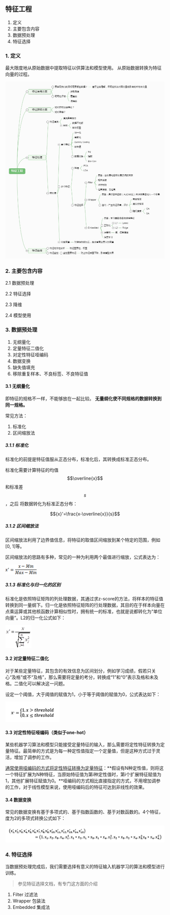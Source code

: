 ## 特征工程

1. 定义
2. 主要包含内容
3. 数据预处理
4. 特征选择

### 1. 定义

最大限度地从原始数据中提取特征以供算法和模型使用。 从原始数据转换为特征向量的过程。

![preview](特征工程.assets/20e4522e6104ad71fc543cc21f402b36_r.jpg)

### 2. 主要包含内容

2.1 数据预处理

2.2 特征选择

2.3 降维

2.4 模型使用

### 3. 数据预处理

1. 无纲量化
2. 定量特征二值化
3. 对定性特征哑编码
4. 数据变换
5. 缺失值填充
6. 移除重复样本、不良标签、不良特征值

#### 3.1 无纲量化

即特征的规格不一样，不能够放在一起比较。 **无量纲化使不同规格的数据转换到同一规格。** 

常见方法：

1. 标准化
2. 区间缩放法

##### 3.1.1 标准化

标准化的前提是特征值服从正态分布，标准化后，其转换成标准正态分布。

标准化需要计算特征的均值$$\overline{x}$$和标准差$$s$$，之后 将数据转化为标准正态分布：

$${x}'=\frac{x-\overline{x}}{s}$$

##### 3.1.2 区间缩放法

区间缩放法利用了边界值信息，将特征的取值区间缩放到某个特定的范围，例如[0, 1]等。 

区间缩放法的思路有多种，常见的一种为利用两个最值进行缩放，公式表达为： 

![img](特征工程.assets/clip_image002.png) 

##### 3.1.3 标准化与归一化的区别

标准化是依照特征矩阵的列处理数据，其通过求z-score的方法，将样本的特征值转换到同一量纲下。归一化是依照特征矩阵的行处理数据，其目的在于样本向量在点乘运算或其他核函数计算相似性时，拥有统一的标准，也就是说都转化为“单位向量”。L2的归一化公式如下：

![img](特征工程.assets/clip_image002-1534925637737.png) 

#### 3.2 对定量特征二值化

对于某些定量特征，其包含的有效信息为区间划分，例如学习成绩，假若只关心“及格”或不“及格”，那么需要将定量的考分，转换成“1”和“0”表示及格和未及格。二值化可以解决这一问题。 

 设定一个阈值，大于阈值的赋值为1，小于等于阈值的赋值为0，公式表达如下： 

![1534925735760](特征工程.assets/1534925735760.png)

#### 3.3 对定性特征哑编码（类似于one-hot）

某些机器学习算法和模型只能接受定量特征的输入，那么需要将定性特征转换为定量特征。最简单的方式是为每一种定性值指定一个定量值，但是这种方式过于灵活，增加了调参的工作。 

[通常使用哑编码的方式将定性特征转换为定量特征](https://link.zhihu.com/?target=http%3A//www.ats.ucla.edu/stat/mult_pkg/faq/general/dummy.htm)：**假设有N种定性值，则将这一个特征扩展为N种特征，当原始特征值为第i种定性值时，第i个扩展特征赋值为1，其他扩展特征赋值为0。**哑编码的方式相比直接指定的方式，不用增加调参的工作，对于线性模型来说，使用哑编码后的特征可达到非线性的效果。

 #### 3.4 数据变换

常见的数据变换有基于多项式的、基于指数函数的、基于对数函数的。4个特征，度为2的多项式转换公式如下： 

 ![1534926234538](特征工程.assets/1534926234538.png)

### 4. 特征选择

当数据预处理完成后，我们需要选择有意义的特征输入机器学习的算法和模型进行训练。

> 参见特征选择文档，有专门这方面的介绍

1. Filter 过滤法
2. Wrapper 包装法
3. Embedded 集成法

 

 

 

 

 

 